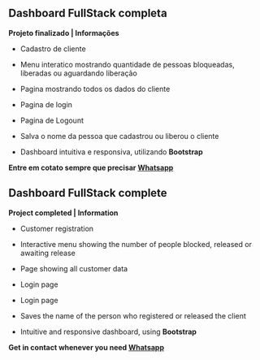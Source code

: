 ## Dashboard FullStack completa

**Projeto finalizado | Informações**

- Cadastro de cliente

- Menu interatico mostrando quantidade de pessoas bloqueadas, liberadas ou aguardando liberação

- Pagina mostrando todos os dados do cliente

- Pagina de login

- Pagina de Logount

- Salva o nome da pessoa que cadastrou ou liberou o cliente

- Dashboard intuitiva e responsiva, utilizando **Bootstrap**


**Entre em cotato sempre que precisar [Whatsapp](https://api.whatsapp.com/send?phone=5574981199190&text=Ol%C3%A1%20Lucas%2C%20tudo%20bem%3F%20Pode%20me%20ajudar%20%3F)**

## Dashboard FullStack complete

**Project completed | Information**

- Customer registration

- Interactive menu showing the number of people blocked, released or awaiting release

- Page showing all customer data

- Login page

- Login page

- Saves the name of the person who registered or released the client

- Intuitive and responsive dashboard, using **Bootstrap**

**Get in contact whenever you need [Whatsapp](https://api.whatsapp.com/send?phone=5574981199190&text=Ol%C3%A1%20Lucas%2C%20tudo%20bem%3F%20Pode%20me%20ajudar%20%3F)**
